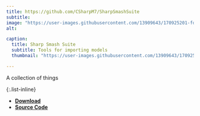 ```yaml
---
title: https://github.com/CSharpM7/SharpSmashSuite
subtitle: 
image: "https://user-images.githubusercontent.com/13909643/170925201-fde9546b-fd43-4415-b293-c594634fb7bd.png"
alt: 

caption:
  title: Sharp Smash Suite
  subtitle: Tools for importing models
  thumbnail: "https://user-images.githubusercontent.com/13909643/170925201-fde9546b-fd43-4415-b293-c594634fb7bd.png"

---
```


A collection of things

{:.list-inline} 
- [**Download**](https://github.com/CSharpM7/SharpSmashSuite/releases) 
- [**Source Code**](https://github.com/CSharpM7/SharpSmashSuite) 